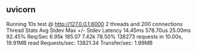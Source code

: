 

uvicorn
---
Running 10s test @ http://127.0.0.1:8000
  2 threads and 200 connections
  Thread Stats   Avg      Stdev     Max   +/- Stdev
    Latency    14.45ms  578.70us  25.00ms   92.45%
    Req/Sec     6.95k   185.07     7.42k    78.50%
  138273 requests in 10.00s, 19.91MB read
Requests/sec:  13821.34
Transfer/sec:      1.99MB

